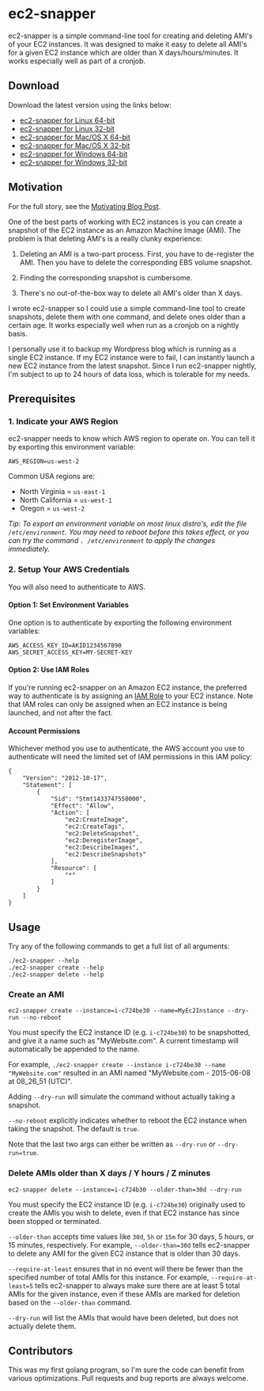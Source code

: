 # ec2-snapper

ec2-snapper is a simple command-line tool for creating and deleting AMI's of your EC2 instances.  It was designed to make it easy to delete all AMI's for a given EC2 instance which are older than X days/hours/minutes.  It works especially well as part of a cronjob.

## Download
Download the latest version using the links below:

- [ec2-snapper for Linux 64-bit](https://bintray.com/artifact/download/josh-padnick/generic/0.1.0/linux_amd64/ec2-snapper)
- [ec2-snapper for Linux 32-bit](https://bintray.com/artifact/download/josh-padnick/generic/0.1.0/linux_386/ec2-snapper)
- [ec2-snapper for Mac/OS X 64-bit](https://bintray.com/artifact/download/josh-padnick/generic/0.1.0/darwin_amd64/ec2-snapper)
- [ec2-snapper for Mac/OS X 32-bit](https://bintray.com/artifact/download/josh-padnick/generic/0.1.0/darwin_386/ec2-snapper)
- [ec2-snapper for Windows 64-bit](https://bintray.com/artifact/download/josh-padnick/generic/0.1.0/windows_amd64/ec2-snapper.exe)
- [ec2-snapper for Windows 32-bit](https://bintray.com/artifact/download/josh-padnick/generic/0.1.0/windows_386/ec2-snapper.exe)


## Motivation
For the full story, see the [Motivating Blog Post](https://joshpadnick.com/2015/06/18/a-simple-tool-for-snapshotting-your-ec2-instances/).

One of the best parts of working with EC2 instances is you can create a snapshot of the EC2 instance as an Amazon Machine Image (AMI).  The problem is that deleting AMI's is a really clunky experience:

1. Deleting an AMI is a two-part process.  First, you have to de-register the AMI.  Then you have to delete the corresponding EBS volume snapshot.

2. Finding the corresponding snapshot is cumbersome.

3. There's no out-of-the-box way to delete all AMI's older than X days.

I wrote ec2-snapper so I could use a simple command-line tool to create snapshots, delete them with one command, and delete ones older than a certain age.  It works especially well when run as a cronjob on a nightly basis.

I personally use it to backup my Wordpress blog which is running as a single EC2 instance.  If my EC2 instance were to fail, I can instantly launch a new EC2 instance from the latest snapshot.  Since I run ec2-snapper nightly, I'm subject to up to 24 hours of data loss, which is tolerable for my needs.

## Prerequisites

### 1. Indicate your AWS Region
ec2-snapper needs to know which AWS region to operate on. You can tell it by exporting this environment variable:

```
AWS_REGION=us-west-2
```
Common USA regions are:

- North Virginia = `us-east-1`
- North California = `us-west-1`
- Oregon = `us-west-2`

_*Tip: To export an environment variable on most linux distro's, edit the file `/etc/environment`.  You may need to reboot before this takes effect, or you can try the command `. /etc/environment` to apply the changes immediately.*_

### 2. Setup Your AWS Credentials
You will also need to authenticate to AWS.

#### Option 1: Set Environment Variables
One option is to authenticate by exporting the following environment variables:

```
AWS_ACCESS_KEY_ID=AKID1234567890
AWS_SECRET_ACCESS_KEY=MY-SECRET-KEY
```

#### Option 2: Use IAM Roles
If you're running ec2-snapper on an Amazon EC2 instance, the preferred way to authenticate is by assigning an [IAM Role](http://docs.aws.amazon.com/AWSEC2/latest/UserGuide/iam-roles-for-amazon-ec2.html) to your EC2 instance.  Note that IAM roles can only be assigned when an EC2 instance is being launched, and not after the fact.

#### Account Permissions
Whichever method you use to authenticate, the AWS account you use to authenticate will need the limited set of IAM permissions in this IAM policy:

```
{
    "Version": "2012-10-17",
    "Statement": [
        {
            "Sid": "Stmt1433747550000",
            "Effect": "Allow",
            "Action": [
                "ec2:CreateImage",
                "ec2:CreateTags",
                "ec2:DeleteSnapshot",
                "ec2:DeregisterImage",
                "ec2:DescribeImages",
                "ec2:DescribeSnapshots"
            ],
            "Resource": [
                "*"
            ]
        }
    ]
}
```


## Usage
Try any of the following commands to get a full list of all arguments:

```
./ec2-snapper --help
./ec2-snapper create --help
./ec2-snapper delete --help
```

### Create an AMI
```
ec2-snapper create --instance=i-c724be30 --name=MyEc2Instance --dry-run --no-reboot
```
You must specify the EC2 instance ID (e.g. `i-c724be30`) to be snapshotted, and give it a name such as "MyWebsite.com".  A current timestamp will automatically be appended to the name.  

For example, `./ec2-snapper create --instance i-c724be30 --name "MyWebsite.com"` resulted in an AMI named "MyWebsite.com - 2015-06-08 at 08_26_51 (UTC)".

Adding `--dry-run` will simulate the command without actually taking a snapshot.

`--no-reboot` explicitly indicates whether to reboot the EC2 instance when taking the snapshot.  The default is `true`.

Note that the last two args can either be written as `--dry-run` or `--dry-run=true`.  

### Delete AMIs older than X days / Y hours / Z minutes
```
ec2-snapper delete --instance=i-c724b30 --older-than=30d --dry-run
```
You must specify the EC2 instance ID (e.g. `i-c724be30`) originally used to create the AMIs you wish to delete, even if that EC2 instance has since been stopped or terminated.  

`--older-than` accepts time values like `30d`, `5h` or `15m` for 30 days, 5 hours, or 15 minutes, respectively.  For example, `--older-than=30d` tells ec2-snapper to delete any AMI for the given EC2 instance that is older than 30 days.

`--require-at-least` ensures that in no event will there be fewer than the specified number of total AMIs for this instance.  For example, `--require-at-least=5` tells ec2-snapper to always make sure there are at least 5 total AMIs for the given instance, even if these AMIs are marked for deletion based on the `--older-than` command.

`--dry-run` will list the AMIs that would have been deleted, but does not actually delete them.

## Contributors
This was my first golang program, so I'm sure the code can benefit from various optimizations.  Pull requests and bug reports are always welcome.
